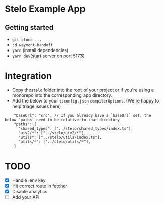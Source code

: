 # Stelo Example App

## Getting started

- `git clone ...`
- `cd waymont-handoff`
- `yarn` (install dependencies)
- `yarn dev`(start server on port 5173)

# Integration

- Copy the`stelo` folder into the root of your project or if you're using a monorepo into the corresponding app directory.
- Add the below to your `tsconfig.json` `compilerOptions`. (We're happy to help triage issues here)

```
    "baseUrl": "src", // If you already have a `baseUrl` set, the below `paths` need to be relative to that directory
    "paths": {
      "shared_types": ["../stelo/shared_types/index.ts"],
      "uiv2/*": ["../stelo/uiv2/*"],
      "utils": ["../stelo/utils/index.ts"],
      "utils/*": ["../stelo/utils/*"],
    }

```

# TODO

- [x] Handle .env key
- [x] Hit correct route in fetcher
- [x] Disable analytics
- [ ] Add your API
